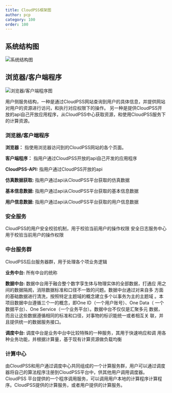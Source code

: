 ```yaml
---
title: CloudPSS框架图
author: pcp
category: 100
order: 100
---
```




## 系统结构图

![系统结构图](./系统结构图.png "系统结构图")

## 浏览器/客户端程序

![浏览器/客户端程序图](./浏览器客户端程序图.png "浏览器/客户端程序图")

用户侧服务结构，一种是通过CloudPSS网站查询到用户的具体信息，并提供网站
对用户的资源进行访问，和执行对应权限下的操作。 另一种是提供CloudPSS开
放的api自己开放应用程序，从CloudPSS中心获取资源，和使用CloudPSS服务下
的计算资源。

### 浏览器/客户端程序

**浏览器：** 指使用浏览器访问到的CloudPSS网站的各个页面。
   
**客户端程序：** 指用户通过CloudPSS开放的api自己开发的应用程序

**CloudPSS-API:** 指用户通过CloudPSS开放的api

**仿真数据获取:** 指用户通过api从CloudPSS平台获取的仿真数据

**基本信息数据:** 指用户通过api从CloudPSS平台获取的基本信息数据

**用户信息数据:** 指用户通过api从CloudPSS平台获取的用户信息数据

### 安全服务

CloudPSS的用户安全校验机制，用于校验当前用户的操作权限
安全日志服务中心 用于校验当前用户的操作权限

### 中台服务群

CloudPSS后台服务器群，用于处理各个项业务逻辑

 **业务中台:**  所有中台的统称

**数据中台:** 数据中台用于融合整个数字孪生体与物理实体的全部数据，打通应
用之间的数据隔阂，消除数据标准和口径不一致的问题。数据中台通过对来自多
方面的基础数据进行清洗，按照特定主题域的概念建立多个以事务为主的主题域
。本项目数据中台遵循三个一的概念，即One ID（一个用户账号）、One Data（
一个数据平台）、One Service（一个业务平台）。数据中台不仅仅是汇聚多元
数据，而且让这些数据遵循相同的标准和口径，对事物的标识能统一或者相互关
联，并且提供统一的数据服务接口。

 **调度中台:** 调度中台是业务中台中比较特殊的一种服务，其用于快速响应和调
用各种业务功能，并根据计算量，基于现有计算资源做负载均衡

### 计算中心

由CloudPSS和用户通过调度中心共同组成的一个计算服务群，用户可以通过调度
器将自己的算法程序注册到CloudPSS平台中，供其他用户调用调度器。CloudPSS 平台提供的一个程序调用服务，可以调用用户本地的计算程序计算程序。CloudPSS提供的计算服务，或者用户提供的计算服务。
